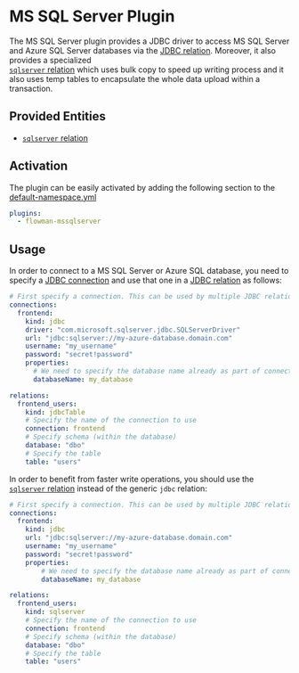 # MS SQL Server Plugin

The MS SQL Server plugin provides a JDBC driver  to access MS SQL Server and Azure SQL Server databases via 
the [JDBC relation](../spec/relation/jdbcTable.md). Moreover, it also provides a specialized  
[`sqlserver` relation](../spec/relation/sqlserver.md) which uses bulk copy to speed up writing process and it
also uses temp tables to encapsulate the whole data upload within a transaction.


## Provided Entities
* [`sqlserver` relation](../spec/relation/sqlserver.md)


## Activation

The plugin can be easily activated by adding the following section to the [default-namespace.yml](../spec/namespace.md)
```yaml
plugins:
  - flowman-mssqlserver 
```


## Usage

In order to connect to a MS SQL Server or Azure SQL database, you need to specify a [JDBC connection](../spec/connection/jdbc.md)
and use that one in a [JDBC relation](../spec/relation/jdbcTable.md) as follows:

```yaml
# First specify a connection. This can be used by multiple JDBC relations
connections:
  frontend:
    kind: jdbc
    driver: "com.microsoft.sqlserver.jdbc.SQLServerDriver"
    url: "jdbc:sqlserver://my-azure-database.domain.com"
    username: "my_username"
    password: "secret!password"
    properties:
      # We need to specify the database name already as part of connection, otherwise the login won't work
      databaseName: my_database

relations:
  frontend_users:
    kind: jdbcTable
    # Specify the name of the connection to use
    connection: frontend
    # Specify schema (within the database)
    database: "dbo"
    # Specify the table
    table: "users"
```

In order to benefit from faster write operations, you should use the [`sqlserver` relation](../spec/relation/sqlserver.md)
instead of the generic `jdbc` relation:

```yaml
# First specify a connection. This can be used by multiple JDBC relations
connections:
  frontend:
    kind: jdbc
    url: "jdbc:sqlserver://my-azure-database.domain.com"
    username: "my_username"
    password: "secret!password"
    properties:
        # We need to specify the database name already as part of connection, otherwise the login won't work
        databaseName: my_database

relations:
  frontend_users:
    kind: sqlserver
    # Specify the name of the connection to use
    connection: frontend
    # Specify schema (within the database)
    database: "dbo"
    # Specify the table
    table: "users"
```

